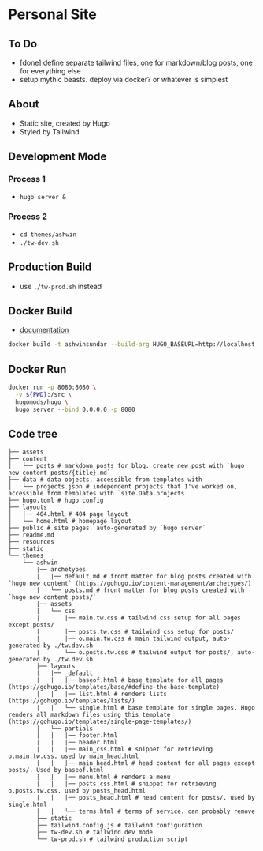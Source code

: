 # Personal Site

## To Do

- [done] define separate tailwind files, one for markdown/blog posts, one for everything else
- setup mythic beasts. deploy via docker? or whatever is simplest

## About

- Static site, created by Hugo
- Styled by Tailwind   

## Development Mode

### Process 1

- `hugo server &`

### Process 2

- `cd themes/ashwin`
- `./tw-dev.sh`

## Production Build

- use `./tw-prod.sh` instead

## Docker Build

- [documentation](https://hugomods.com/docs/docker/)

```sh
docker build -t ashwinsundar --build-arg HUGO_BASEURL=http://localhost:8080 .
```

## Docker Run

```sh
docker run -p 8080:8080 \
  -v ${PWD}:/src \
  hugomods/hugo \
  hugo server --bind 0.0.0.0 -p 8080
```

## Code tree

```shell
├── assets
├── content
│   └── posts # markdown posts for blog. create new post with `hugo new content posts/{title}.md`
├── data # data objects, accessible from templates with
│   └── projects.json # independent projects that I've worked on, accessible from templates with `site.Data.projects
├── hugo.toml # hugo config
├── layouts
│   |── 404.html # 404 page layout
│   └── home.html # homepage layout
├── public # site pages. auto-generated by `hugo server`
├── readme.md
├── resources
├── static
└── themes
    └── ashwin
        |── archetypes
        |   |── default.md # front matter for blog posts created with `hugo new content` (https://gohugo.io/content-management/archetypes/)
        |   └── posts.md # front matter for blog posts created with `hugo new content posts/`
        |── assets
        |   └── css
        |       |── main.tw.css # tailwind css setup for all pages except posts/ 
        |       |── posts.tw.css # tailwind css setup for posts/
        |       |── o.main.tw.css # main tailwind output, auto-generated by ./tw.dev.sh
        |       └── o.posts.tw.css # tailwind output for posts/, auto-generated by ./tw.dev.sh
        ├── layouts
        |   |── _default
        |   |   |── baseof.html # base template for all pages (https://gohugo.io/templates/base/#define-the-base-template)
        |   |   |── list.html # renders lists (https://gohugo.io/templates/lists/)
        |   |   └── single.html # base template for single pages. Hugo renders all markdown files using this template (https://gohugo.io/templates/single-page-templates/)
        |   └── partials
        |   |   |── footer.html
        |   |   |── header.html
        |   |   |── main_css.html # snippet for retrieving o.main.tw.css. used by main_head.html
        |   |   |── main_head.html # head content for all pages except posts/. Used by baseof.html
        |   |   |── menu.html # renders a menu
        |   |   |── posts.css.html # snippet for retrieving o.posts.tw.css. used by posts_head.html
        |   |   |── posts_head.html # head content for posts/. used by single.html
        |   |   └── terms.html # terms of service. can probably remove
        ├── static
        ├── tailwind.config.js # tailwind configuration
        ├── tw-dev.sh # tailwind dev mode
        └── tw-prod.sh # tailwind production script
```

